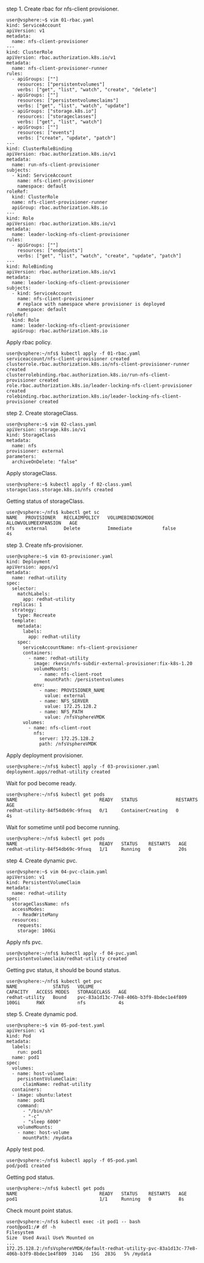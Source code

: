 
step 1. Create rbac for nfs-client provisioner. 

    user@vsphere:~$ vim 01-rbac.yaml 
    kind: ServiceAccount
    apiVersion: v1
    metadata:
      name: nfs-client-provisioner
    ---
    kind: ClusterRole
    apiVersion: rbac.authorization.k8s.io/v1
    metadata:
      name: nfs-client-provisioner-runner
    rules:
      - apiGroups: [""]
        resources: ["persistentvolumes"]
        verbs: ["get", "list", "watch", "create", "delete"]
      - apiGroups: [""]
        resources: ["persistentvolumeclaims"]
        verbs: ["get", "list", "watch", "update"]
      - apiGroups: ["storage.k8s.io"]
        resources: ["storageclasses"]
        verbs: ["get", "list", "watch"]
      - apiGroups: [""]
        resources: ["events"]
        verbs: ["create", "update", "patch"]
    ---
    kind: ClusterRoleBinding
    apiVersion: rbac.authorization.k8s.io/v1
    metadata:
      name: run-nfs-client-provisioner
    subjects:
      - kind: ServiceAccount
        name: nfs-client-provisioner
        namespace: default
    roleRef:
      kind: ClusterRole
      name: nfs-client-provisioner-runner
      apiGroup: rbac.authorization.k8s.io
    ---
    kind: Role
    apiVersion: rbac.authorization.k8s.io/v1
    metadata:
      name: leader-locking-nfs-client-provisioner
    rules:
      - apiGroups: [""]
        resources: ["endpoints"]
        verbs: ["get", "list", "watch", "create", "update", "patch"]
    ---
    kind: RoleBinding
    apiVersion: rbac.authorization.k8s.io/v1
    metadata:
      name: leader-locking-nfs-client-provisioner
    subjects:
      - kind: ServiceAccount
        name: nfs-client-provisioner
        # replace with namespace where provisioner is deployed
        namespace: default
    roleRef:
      kind: Role
      name: leader-locking-nfs-client-provisioner
      apiGroup: rbac.authorization.k8s.io

Apply rbac policy. 

    user@vsphere:~/nfs$ kubectl apply -f 01-rbac.yaml 
    serviceaccount/nfs-client-provisioner created
    clusterrole.rbac.authorization.k8s.io/nfs-client-provisioner-runner created
    clusterrolebinding.rbac.authorization.k8s.io/run-nfs-client-provisioner created
    role.rbac.authorization.k8s.io/leader-locking-nfs-client-provisioner created
    rolebinding.rbac.authorization.k8s.io/leader-locking-nfs-client-provisioner created

step 2. Create storageClass. 

    user@vsphere:~$ vim 02-class.yaml 
    apiVersion: storage.k8s.io/v1
    kind: StorageClass
    metadata:
      name: nfs
    provisioner: external
    parameters:
      archiveOnDelete: "false"

Apply storageClass. 

    user@vsphere:~$ kubectl apply -f 02-class.yaml 
    storageclass.storage.k8s.io/nfs created

Getting status of storageClass. 

    user@vsphere:~/nfs$ kubectl get sc 
    NAME   PROVISIONER   RECLAIMPOLICY   VOLUMEBINDINGMODE   ALLOWVOLUMEEXPANSION   AGE
    nfs    external      Delete          Immediate           false                  4s

step 3. Create nfs-provisioner. 

    user@vsphere:~$ vim 03-provisioner.yaml
    kind: Deployment
    apiVersion: apps/v1
    metadata:
      name: redhat-utility
    spec:
      selector:
        matchLabels:
          app: redhat-utility
      replicas: 1
      strategy:
        type: Recreate
      template:
        metadata:
          labels:
            app: redhat-utility
        spec:
          serviceAccountName: nfs-client-provisioner
          containers:
            - name: redhat-utility
              image: rkevin/nfs-subdir-external-provisioner:fix-k8s-1.20
              volumeMounts:
                - name: nfs-client-root
                  mountPath: /persistentvolumes
              env:
                - name: PROVISIONER_NAME
                  value: external
                - name: NFS_SERVER
                  value: 172.25.128.2
                - name: NFS_PATH
                  value: /nfsVsphereVMDK
          volumes:
            - name: nfs-client-root
              nfs:
                server: 172.25.128.2
                path: /nfsVsphereVMDK

Apply deployment provisioner. 

    user@vsphere:~/nfs$ kubectl apply -f 03-provisioner.yaml
    deployment.apps/redhat-utility created

Wait for pod become ready.

    user@vsphere:~/nfs$ kubectl get pods
    NAME                              READY   STATUS              RESTARTS   AGE
    redhat-utility-84f54db69c-9fnxq   0/1     ContainerCreating   0          4s

Wait for sometime until pod become running. 

    user@vsphere:~/nfs$ kubectl get pods
    NAME                              READY   STATUS    RESTARTS   AGE
    redhat-utility-84f54db69c-9fnxq   1/1     Running   0          20s



step 4. Create dynamic pvc. 

    user@vsphere:~$ vim 04-pvc-claim.yaml 
    apiVersion: v1
    kind: PersistentVolumeClaim
    metadata:
      name: redhat-utility
    spec:
      storageClassName: nfs 
      accessModes:
        - ReadWriteMany
      resources:
        requests:
        storage: 100Gi

Apply nfs pvc. 

    user@vsphere:~/nfs$ kubectl apply -f 04-pvc.yaml 
    persistentvolumeclaim/redhat-utility created

Getting pvc status, it should be bound status.

    user@vsphere:~/nfs$ kubectl get pvc
    NAME             STATUS   VOLUME                                     CAPACITY   ACCESS MODES   STORAGECLASS   AGE
    redhat-utility   Bound    pvc-83a1d13c-77e8-406b-b3f9-8bdec1e4f809   100Gi      RWX            nfs            4s

step 5. Create dynamic pod.

    user@vsphere:~$ vim 05-pod-test.yaml
    apiVersion: v1
    kind: Pod
    metadata:
      labels:
        run: pod1
      name: pod1
    spec:
      volumes:
      - name: host-volume
        persistentVolumeClaim:
          claimName: redhat-utility 
      containers:
      - image: ubuntu:latest
        name: pod1
        command: 
          - "/bin/sh" 
          - "-c"
          - "sleep 6000"
        volumeMounts:
        - name: host-volume
          mountPath: /mydata

Apply test pod. 

    user@vsphere:~/nfs$ kubectl apply -f 05-pod.yaml
    pod/pod1 created

Getting pod status. 

    user@vsphere:~/nfs$ kubectl get pods 
    NAME                              READY   STATUS    RESTARTS   AGE
    pod1                              1/1     Running   0          8s

Check mount point status. 

    user@vsphere:~/nfs$ kubectl exec -it pod1 -- bash 
    root@pod1:/# df -h 
    Filesystem                                                                                    Size  Used Avail Use% Mounted on
    ...
    172.25.128.2:/nfsVsphereVMDK/default-redhat-utility-pvc-83a1d13c-77e8-406b-b3f9-8bdec1e4f809  314G   15G  283G   5% /mydata



